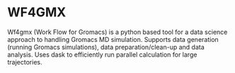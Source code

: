 # WF4GMX
Wf4gmx (Work Flow for Gromacs) is a python based tool for a data science approach to handling Gromacs MD simulation. Supports data generation (running Gromacs simulations), data preparation/clean-up and data analysis. Uses dask to efficiently run parallel calculation for large trajectories. 
